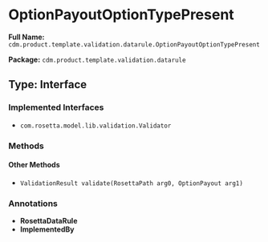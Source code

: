 # OptionPayoutOptionTypePresent

**Full Name:** `cdm.product.template.validation.datarule.OptionPayoutOptionTypePresent`

**Package:** `cdm.product.template.validation.datarule`

## Type: Interface

### Implemented Interfaces

- `com.rosetta.model.lib.validation.Validator`

### Methods

#### Other Methods

- `ValidationResult validate(RosettaPath arg0, OptionPayout arg1)`

### Annotations

- **RosettaDataRule**
- **ImplementedBy**

